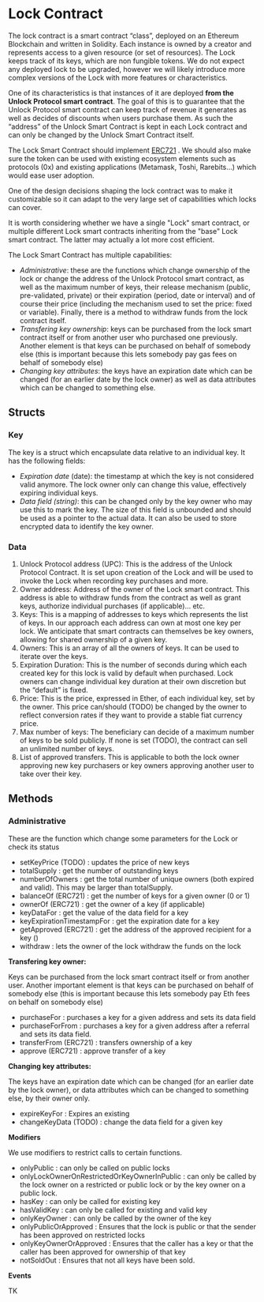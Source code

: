 # Lock Contract

The lock contract is a smart contract “class”, deployed on an Ethereum Blockchain and written in Solidity. Each instance is owned by a creator and represents access to a given resource \(or set of resources\). The Lock keeps track of its keys, which are non fungible tokens. We do not expect any deployed lock to be upgraded, however we will likely introduce more complex versions of the Lock with more features or characteristics.

One of its characteristics is that instances of it are deployed **from the Unlock Protocol smart contract**. The goal of this is to guarantee that the Unlock Protocol smart contract can keep track of revenue it generates as well as decides of discounts when users purchase them. As such the “address” of the Unlock Smart Contract is kept in each Lock contract and can only be changed by the Unlock Smart Contract itself.

The Lock Smart Contract should implement [ERC721](https://github.com/ethereum/eips/issues/721) . We should also make sure the token can be used with existing ecosystem elements such as protocols \(0x\) and existing applications \(Metamask, Toshi, Rarebits…\) which would ease user adoption.

One of the design decisions shaping the lock contract was to make it customizable so it can adapt to the very large set of capabilities which locks can cover.

It is worth considering whether we have a single "Lock" smart contract, or multiple different Lock smart contracts inheriting from the "base" Lock smart contract. The latter may actually a lot more cost efficient.

The Lock Smart Contract has multiple capabilities:

* _Administrative_: these are the functions which change ownership of the lock or change the address of the Unlock Protocol smart contract, as well as the maximum number of keys, their release mechanism \(public, pre-validated, private\) or their expiration \(period, date or interval\) and of course their price \(including the mechanism used to set the price: fixed or variable\). Finally, there is a method to withdraw funds from the lock contract itself.
* _Transfering key ownership_: keys can be purchased from the lock smart contract itself or from another user who purchased one previously. Another element is that keys can be purchased on behalf of somebody else \(this is important because this lets somebody pay gas fees on behalf of somebody else\)
* _Changing key attributes_: the keys have an expiration date which can be changed \(for an earlier date by the lock owner\) as well as data attributes which can be changed to something else.

## **Structs**

### **Key**

The key is a struct which encapsulate data relative to an individual key. It has the following fields:

* _Expiration date_ \(date\): the timestamp at which the key is not considered valid anymore. The lock owner only can change this value, effectively expiring individual keys.
* _Data field \(string\)_: this can be changed only by the key owner who may use this to mark the key. The size of this field is unbounded and should be used as a pointer to the actual data. It can also be used to store encrypted data to identify the key owner.

### **Data**

1. Unlock Protocol address \(UPC\): This is the address of the Unlock Protocol Contract. It is set upon creation of the Lock and will be used to invoke the Lock when recording key purchases and more.
2. Owner address: Address of the owner of the Lock smart contract. This address is able to withdraw funds from the contract as well as grant keys, authorize individual purchases \(if applicable\)… etc.
3. Keys: This is a mapping of addresses to keys which represents the list of keys. In our approach each address can own at most one key per lock. We anticipate that smart contracts can themselves be key owners, allowing for shared ownership of a given key.
4. Owners: This is an array of all the owners of keys. It can be used to iterate over the keys.
5. Expiration Duration: This is the number of seconds during which each created key for this lock is valid by default when purchased. Lock owners can change individual key duration at their own discretion but the “default” is fixed.
6. Price: This is the price, expressed in Ether, of each individual key, set by the owner. This price can/should \(TODO\) be changed by the owner to reflect conversion rates if they want to provide a stable fiat currency price.
7. Max number of keys: The beneficiary can decide of a maximum number of keys to be sold publicly. If none is set \(TODO\), the contract can sell an unlimited number of keys.
8. List of approved transfers. This is applicable to both the lock owner approving new key purchasers or key owners approving another user to take over their key.

## **Methods**

### **Administrative**

These are the function which change some parameters for the Lock or check its status

* setKeyPrice \(TODO\) : updates the price of new keys
* totalSupply : get the number of outstanding keys
* numberOfOwners : get the total number of unique owners \(both expired and valid\). This may be larger than totalSupply.
* balanceOf \(ERC721\) : get the number of keys for a given owner \(0 or 1\)
* ownerOf \(ERC721\) : get the owner of a key \(if applicable\)
* keyDataFor : get the value of the data field for a key
* keyExpirationTimestampFor : get the expiration date for a key
* getApproved \(ERC721\) : get the address of the approved recipient for a key \(\)
* withdraw : lets the owner of the lock withdraw the funds on the lock

**Transfering key owner:**

Keys can be purchased from the lock smart contract itself or from another user. Another important element is that keys can be purchased on behalf of somebody else \(this is important because this lets somebody pay Eth fees on behalf on somebody else\)

* purchaseFor : purchases a key for a given address and sets its data field
* purchaseForFrom : purchases a key for a given address after a referral and sets its data field.
* transferFrom \(ERC721\) : transfers ownership of a key
* approve \(ERC721\) : approve transfer of a key

**Changing key attributes:**

The keys have an expiration date which can be changed \(for an earlier date by the lock owner\), or data attributes which can be changed to something else, by their owner only.

* expireKeyFor : Expires an existing
* changeKeyData \(TODO\) : change the data field for a given key

**Modifiers**

We use modifiers to restrict calls to certain functions.

* onlyPublic : can only be called on public locks
* onlyLockOwnerOnRestrictedOrKeyOwnerInPublic : can only be called by the lock owner on a restricted or public lock or by the key owner on a public lock.
* hasKey : can only be called for existing key
* hasValidKey : can only be called for existing and valid key
* onlyKeyOwner : can only be called by the owner of the key
* onlyPublicOrApproved : Ensures that the lock is public or that the sender has been approved on restricted locks
* onlyKeyOwnerOrApproved : Ensures that the caller has a key or that the caller has been approved for ownership of that key
* notSoldOut : Ensures that not all keys have been sold.

**Events**

TK

